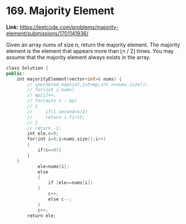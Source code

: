 # 169. Majority Element

**Link:** https://leetcode.com/problems/majority-element/submissions/1701141936/

Given an array nums of size n, return the majority element. The majority element is the element that appears more than ⌊n / 2⌋ times. You may assume that the majority element always exists in the array.

```cpp
class Solution {
public:
    int majorityElement(vector<int>& nums) {
        // unordered_map<int,int>mp;int n=nums.size();
        // for(int i:nums)
        // mp[i]++;
        // for(auto i : mp)
        // {
        //     if(i.second>n/2)
        //     return i.first;
        // }
        // return -1;
        int ele,c=0;
        for(int i=0;i<nums.size();i++)
        {
            if(c==0){
        }
    }
            ele=nums[i];
            else
            {
                if (ele==nums[i])
            }
                c++;
                else c--;
            }
            c++;
        return ele;
```
